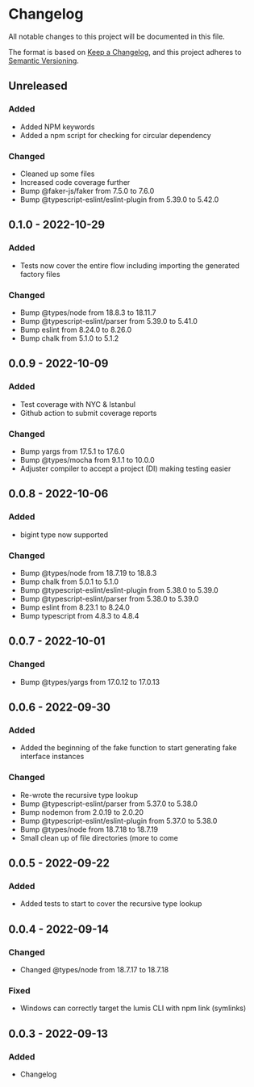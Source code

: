 # Changelog

All notable changes to this project will be documented in this file.

The format is based on [Keep a Changelog](https://keepachangelog.com/en/1.0.0/),
and this project adheres to [Semantic Versioning](https://semver.org/spec/v2.0.0.html).

## Unreleased
### Added
- Added NPM keywords
- Added a npm script for checking for circular dependency

### Changed
- Cleaned up some files
- Increased code coverage further
- Bump @faker-js/faker from 7.5.0 to 7.6.0
- Bump @typescript-eslint/eslint-plugin from 5.39.0 to 5.42.0

## 0.1.0 - 2022-10-29
### Added
- Tests now cover the entire flow including importing the generated factory files

### Changed
- Bump @types/node from 18.8.3 to 18.11.7
- Bump @typescript-eslint/parser from 5.39.0 to 5.41.0
- Bump eslint from 8.24.0 to 8.26.0
- Bump chalk from 5.1.0 to 5.1.2

## 0.0.9 - 2022-10-09
### Added
- Test coverage with NYC & Istanbul
- Github action to submit coverage reports

### Changed
- Bump yargs from 17.5.1 to 17.6.0
- Bump @types/mocha from 9.1.1 to 10.0.0
- Adjuster compiler to accept a project (DI) making testing easier

## 0.0.8 - 2022-10-06
### Added
- bigint type now supported

### Changed
- Bump @types/node from 18.7.19 to 18.8.3
- Bump chalk from 5.0.1 to 5.1.0
- Bump @typescript-eslint/eslint-plugin from 5.38.0 to 5.39.0
- Bump @typescript-eslint/parser from 5.38.0 to 5.39.0
- Bump eslint from 8.23.1 to 8.24.0
- Bump typescript from 4.8.3 to 4.8.4

## 0.0.7 - 2022-10-01
### Changed
- Bump @types/yargs from 17.0.12 to 17.0.13

## 0.0.6 - 2022-09-30
### Added
- Added the beginning of the fake function to start generating fake interface instances

### Changed
- Re-wrote the recursive type lookup
- Bump @typescript-eslint/parser from 5.37.0 to 5.38.0
- Bump nodemon from 2.0.19 to 2.0.20
- Bump @typescript-eslint/eslint-plugin from 5.37.0 to 5.38.0
- Bump @types/node from 18.7.18 to 18.7.19
- Small clean up of file directories (more to come

## 0.0.5 - 2022-09-22
### Added
- Added tests to start to cover the recursive type lookup

## 0.0.4 - 2022-09-14
### Changed
- Changed @types/node from 18.7.17 to 18.7.18

### Fixed
- Windows can correctly target the lumis CLI with npm link (symlinks)

## 0.0.3 - 2022-09-13
### Added
- Changelog
